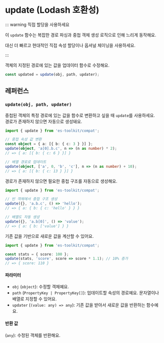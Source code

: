 # update (Lodash 호환성)

::: warning 직접 할당을 사용하세요

이 `update` 함수는 복잡한 경로 파싱과 중첩 객체 생성 로직으로 인해 느리게 동작해요.

대신 더 빠르고 현대적인 직접 속성 할당이나 옵셔널 체이닝을 사용하세요.

:::

객체의 지정된 경로에 있는 값을 업데이터 함수로 수정해요.

```typescript
const updated = update(obj, path, updater);
```

## 레퍼런스

### `update(obj, path, updater)`

중첩된 객체의 특정 경로에 있는 값을 함수로 변환하고 싶을 때 `update`를 사용하세요. 경로가 존재하지 않으면 자동으로 생성돼요.

```typescript
import { update } from 'es-toolkit/compat';

// 중첩 속성 값 변환
const object = { a: [{ b: { c: 3 } }] };
update(object, 'a[0].b.c', n => (n as number) * 2);
// => { a: [{ b: { c: 6 } }] }

// 배열 경로로 업데이트
update(object, ['a', 0, 'b', 'c'], n => (n as number) + 10);
// => { a: [{ b: { c: 13 } }] }
```

경로가 존재하지 않으면 필요한 중첩 구조를 자동으로 생성해요.

```typescript
import { update } from 'es-toolkit/compat';

// 빈 객체에서 중첩 구조 생성
update({}, 'a.b.c', () => 'hello');
// => { a: { b: { c: 'hello' } } }

// 배열도 자동 생성
update({}, 'a.b[0]', () => 'value');
// => { a: { b: ['value'] } }
```

기존 값을 기반으로 새로운 값을 계산할 수 있어요.

```typescript
import { update } from 'es-toolkit/compat';

const stats = { score: 100 };
update(stats, 'score', score => score * 1.1); // 10% 증가
// => { score: 110 }
```

#### 파라미터

- `obj` (`object`): 수정할 객체예요.
- `path` (`PropertyKey | PropertyKey[]`): 업데이트할 속성의 경로예요. 문자열이나 배열로 지정할 수 있어요.
- `updater` (`(value: any) => any`): 기존 값을 받아서 새로운 값을 반환하는 함수예요.

#### 반환 값

(`any`): 수정된 객체를 반환해요.
